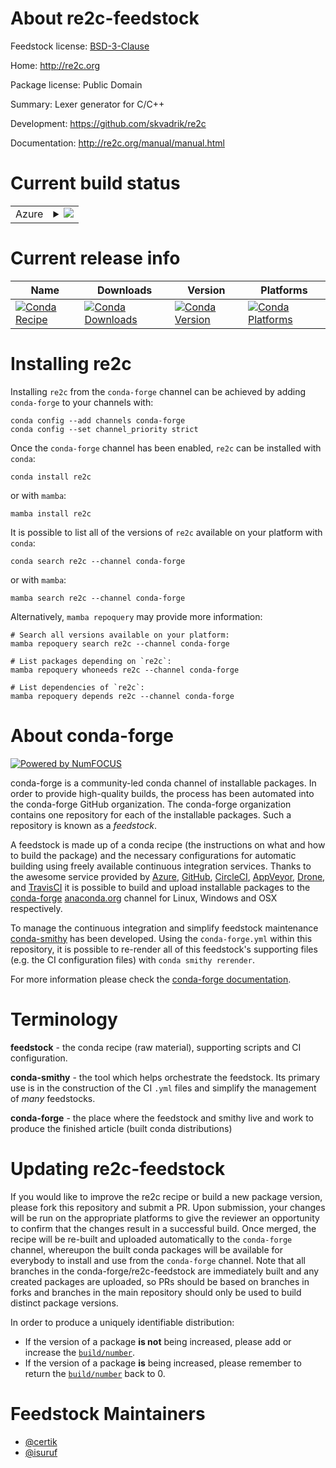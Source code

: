 About re2c-feedstock
====================

Feedstock license: [BSD-3-Clause](https://github.com/conda-forge/re2c-feedstock/blob/main/LICENSE.txt)

Home: http://re2c.org

Package license: Public Domain

Summary: Lexer generator for C/C++ 

Development: https://github.com/skvadrik/re2c

Documentation: http://re2c.org/manual/manual.html

Current build status
====================


<table>
    
  <tr>
    <td>Azure</td>
    <td>
      <details>
        <summary>
          <a href="https://dev.azure.com/conda-forge/feedstock-builds/_build/latest?definitionId=7308&branchName=main">
            <img src="https://dev.azure.com/conda-forge/feedstock-builds/_apis/build/status/re2c-feedstock?branchName=main">
          </a>
        </summary>
        <table>
          <thead><tr><th>Variant</th><th>Status</th></tr></thead>
          <tbody><tr>
              <td>linux_64</td>
              <td>
                <a href="https://dev.azure.com/conda-forge/feedstock-builds/_build/latest?definitionId=7308&branchName=main">
                  <img src="https://dev.azure.com/conda-forge/feedstock-builds/_apis/build/status/re2c-feedstock?branchName=main&jobName=linux&configuration=linux%20linux_64_" alt="variant">
                </a>
              </td>
            </tr><tr>
              <td>linux_aarch64</td>
              <td>
                <a href="https://dev.azure.com/conda-forge/feedstock-builds/_build/latest?definitionId=7308&branchName=main">
                  <img src="https://dev.azure.com/conda-forge/feedstock-builds/_apis/build/status/re2c-feedstock?branchName=main&jobName=linux&configuration=linux%20linux_aarch64_" alt="variant">
                </a>
              </td>
            </tr><tr>
              <td>linux_ppc64le</td>
              <td>
                <a href="https://dev.azure.com/conda-forge/feedstock-builds/_build/latest?definitionId=7308&branchName=main">
                  <img src="https://dev.azure.com/conda-forge/feedstock-builds/_apis/build/status/re2c-feedstock?branchName=main&jobName=linux&configuration=linux%20linux_ppc64le_" alt="variant">
                </a>
              </td>
            </tr><tr>
              <td>osx_64</td>
              <td>
                <a href="https://dev.azure.com/conda-forge/feedstock-builds/_build/latest?definitionId=7308&branchName=main">
                  <img src="https://dev.azure.com/conda-forge/feedstock-builds/_apis/build/status/re2c-feedstock?branchName=main&jobName=osx&configuration=osx%20osx_64_" alt="variant">
                </a>
              </td>
            </tr><tr>
              <td>osx_arm64</td>
              <td>
                <a href="https://dev.azure.com/conda-forge/feedstock-builds/_build/latest?definitionId=7308&branchName=main">
                  <img src="https://dev.azure.com/conda-forge/feedstock-builds/_apis/build/status/re2c-feedstock?branchName=main&jobName=osx&configuration=osx%20osx_arm64_" alt="variant">
                </a>
              </td>
            </tr><tr>
              <td>win_64</td>
              <td>
                <a href="https://dev.azure.com/conda-forge/feedstock-builds/_build/latest?definitionId=7308&branchName=main">
                  <img src="https://dev.azure.com/conda-forge/feedstock-builds/_apis/build/status/re2c-feedstock?branchName=main&jobName=win&configuration=win%20win_64_" alt="variant">
                </a>
              </td>
            </tr>
          </tbody>
        </table>
      </details>
    </td>
  </tr>
</table>

Current release info
====================

| Name | Downloads | Version | Platforms |
| --- | --- | --- | --- |
| [![Conda Recipe](https://img.shields.io/badge/recipe-re2c-green.svg)](https://anaconda.org/conda-forge/re2c) | [![Conda Downloads](https://img.shields.io/conda/dn/conda-forge/re2c.svg)](https://anaconda.org/conda-forge/re2c) | [![Conda Version](https://img.shields.io/conda/vn/conda-forge/re2c.svg)](https://anaconda.org/conda-forge/re2c) | [![Conda Platforms](https://img.shields.io/conda/pn/conda-forge/re2c.svg)](https://anaconda.org/conda-forge/re2c) |

Installing re2c
===============

Installing `re2c` from the `conda-forge` channel can be achieved by adding `conda-forge` to your channels with:

```
conda config --add channels conda-forge
conda config --set channel_priority strict
```

Once the `conda-forge` channel has been enabled, `re2c` can be installed with `conda`:

```
conda install re2c
```

or with `mamba`:

```
mamba install re2c
```

It is possible to list all of the versions of `re2c` available on your platform with `conda`:

```
conda search re2c --channel conda-forge
```

or with `mamba`:

```
mamba search re2c --channel conda-forge
```

Alternatively, `mamba repoquery` may provide more information:

```
# Search all versions available on your platform:
mamba repoquery search re2c --channel conda-forge

# List packages depending on `re2c`:
mamba repoquery whoneeds re2c --channel conda-forge

# List dependencies of `re2c`:
mamba repoquery depends re2c --channel conda-forge
```


About conda-forge
=================

[![Powered by
NumFOCUS](https://img.shields.io/badge/powered%20by-NumFOCUS-orange.svg?style=flat&colorA=E1523D&colorB=007D8A)](https://numfocus.org)

conda-forge is a community-led conda channel of installable packages.
In order to provide high-quality builds, the process has been automated into the
conda-forge GitHub organization. The conda-forge organization contains one repository
for each of the installable packages. Such a repository is known as a *feedstock*.

A feedstock is made up of a conda recipe (the instructions on what and how to build
the package) and the necessary configurations for automatic building using freely
available continuous integration services. Thanks to the awesome service provided by
[Azure](https://azure.microsoft.com/en-us/services/devops/), [GitHub](https://github.com/),
[CircleCI](https://circleci.com/), [AppVeyor](https://www.appveyor.com/),
[Drone](https://cloud.drone.io/welcome), and [TravisCI](https://travis-ci.com/)
it is possible to build and upload installable packages to the
[conda-forge](https://anaconda.org/conda-forge) [anaconda.org](https://anaconda.org/)
channel for Linux, Windows and OSX respectively.

To manage the continuous integration and simplify feedstock maintenance
[conda-smithy](https://github.com/conda-forge/conda-smithy) has been developed.
Using the ``conda-forge.yml`` within this repository, it is possible to re-render all of
this feedstock's supporting files (e.g. the CI configuration files) with ``conda smithy rerender``.

For more information please check the [conda-forge documentation](https://conda-forge.org/docs/).

Terminology
===========

**feedstock** - the conda recipe (raw material), supporting scripts and CI configuration.

**conda-smithy** - the tool which helps orchestrate the feedstock.
                   Its primary use is in the construction of the CI ``.yml`` files
                   and simplify the management of *many* feedstocks.

**conda-forge** - the place where the feedstock and smithy live and work to
                  produce the finished article (built conda distributions)


Updating re2c-feedstock
=======================

If you would like to improve the re2c recipe or build a new
package version, please fork this repository and submit a PR. Upon submission,
your changes will be run on the appropriate platforms to give the reviewer an
opportunity to confirm that the changes result in a successful build. Once
merged, the recipe will be re-built and uploaded automatically to the
`conda-forge` channel, whereupon the built conda packages will be available for
everybody to install and use from the `conda-forge` channel.
Note that all branches in the conda-forge/re2c-feedstock are
immediately built and any created packages are uploaded, so PRs should be based
on branches in forks and branches in the main repository should only be used to
build distinct package versions.

In order to produce a uniquely identifiable distribution:
 * If the version of a package **is not** being increased, please add or increase
   the [``build/number``](https://docs.conda.io/projects/conda-build/en/latest/resources/define-metadata.html#build-number-and-string).
 * If the version of a package **is** being increased, please remember to return
   the [``build/number``](https://docs.conda.io/projects/conda-build/en/latest/resources/define-metadata.html#build-number-and-string)
   back to 0.

Feedstock Maintainers
=====================

* [@certik](https://github.com/certik/)
* [@isuruf](https://github.com/isuruf/)

